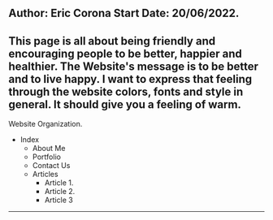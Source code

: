 Author: Eric Corona
Start Date: 20/06/2022.
---------------------------------------------------------------------------------------------------------
This page is all about being friendly and encouraging people to be better, happier and healthier. The Website's message is to be better and to live happy. I want to express that feeling through the website colors, fonts and style in general. 
It should give you a feeling of warm. 
---------------------------------------------------------------------------------------------------------
Website Organization.
- Index
	- About Me
	- Portfolio
	- Contact Us
	- Articles
		- Article 1.
		- Article 2. 
		- Article 3
---------------------------------------------------------------------------------------------------------